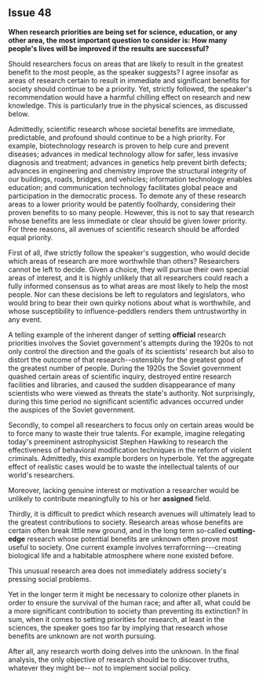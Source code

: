 
Issue 48
---------------------------

**When research priorities are being set for science, education, or any other area, the most
important question to consider is: How many people's lives will be improved if the results are
successful?**


Should researchers focus on areas that are likely to result in the greatest benefit to the most
people, as the speaker suggests? I agree insofar as areas of research certain to result in
immediate and significant benefits for society should continue to be a priority. Yet, strictly
followed, the speaker's recommendation would have a harmful chilling effect on research and
new knowledge. This is particularly true in the physical sciences, as discussed below.

Admittedly, scientific research whose societal benefits are immediate, predictable, and
profound should continue to be a high priority. For example, biotechnology research is proven
to help cure and prevent diseases; advances in medical technology allow for safer, less
invasive diagnosis and treatment; advances in genetics help prevent birth defects; advances in
engineering and chemistry improve the structural integrity of our buildings, roads, bridges, and
vehicles; information technology enables education; and communication technology facilitates
global peace and participation in the democratic process. To demote any of these research
areas to a lower priority would be patently foolhardy, considering their proven benefits to so
many people. However, this is not to say that research whose benefits are less immediate or
clear should be given lower priority. For three reasons, all avenues of scientific research
should be afforded equal priority.

First of all, ifwe strictly follow the speaker's suggestion, who would decide which areas of
research are more worthwhile than others? Researchers cannot be left to decide. Given a
choice, they will pursue their own special areas of interest, and it is highly unlikely that all
researchers could reach a fully informed consensus as to what areas are most likely to help
the most people. Nor can these decisions be left to regulators and legislators, who would bring
to bear their own quirky notions about what is worthwhile, and whose susceptibility to
influence-peddlers renders them untrustworthy in any event.

A telling example of the inherent danger of setting **official** research priorities involves the
Soviet government's attempts during the 1920s to not only control the direction and the goals
of its scientists' research but also to distort the outcome of that research--ostensibly for the
greatest good of the greatest number of people. During the 1920s the Soviet government
quashed certain areas of scientific inquiry, destroyed entire research facilities and libraries,
and caused the sudden disappearance of many scientists who were viewed as threats the
state's authority. Not surprisingly, during this time period no significant scientific advances
occurred under the auspices of the Soviet government.

Secondly, to compel all researchers to focus only on certain areas would be to force many to
waste their true talents. For example, imagine relegating today's preeminent astrophysicist
Stephen Hawking to research the effectiveness of behavioral modification techniques in the
reform of violent criminals. Admittedly, this example borders on hyperbole. Yet the aggregate
effect of realistic cases would be to waste the intellectual talents of our world's researchers.

Moreover, lacking genuine interest or motivation a researcher would be unlikely to contribute
meaningfully to his or her **assigned** field.

Thirdly, it is difficult to predict which research avenues will ultimately lead to the greatest
contributions to society. Research areas whose benefits are certain often break little new
ground, and in the long term so-called **cutting-edge** research whose potential benefits are
unknown often prove most useful to society. One current example involves
terraforrning---creating biological life and a habitable atmosphere where none existed before.

This unusual research area does not immediately address society's pressing social problems.

Yet in the longer term it might be necessary to colonize other planets in order to ensure the
survival of the human race; and after all, what could be a more significant contribution to
society than preventing its extinction?
In sum, when it comes to setting priorities for research, at least in the sciences, the speaker
goes too far by implying that research whose benefits are unknown are not worth pursuing.

After all, any research worth doing delves into the unknown. In the final analysis, the only
objective of research should be to discover truths, whatever they might be-- not to implement
social policy.



